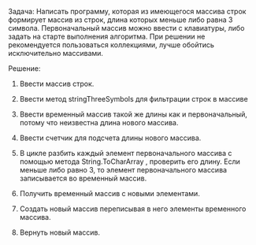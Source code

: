 Задача: Написать программу, которая из имеющегося массива строк формирует массив из строк, длина которых меньше либо равна 3 символа. Первоначальный массив можно ввести с клавиатуры, либо задать на старте выполнения алгоритма. При решении не рекомендуется пользоваться коллекциями, лучше обойтись исключительно массивами.

Решение:

1. Ввести массив строк.

2. Ввести метод stringThreeSymbols для фильтрации строк в массиве
3. Ввести временный массив такой же длины как и первоначальный, потому что неизвестна длина нового массива.
4. Ввести счетчик для подсчета длины нового массива. 
5. В цикле разбить каждый элемент первоначального массива с помощью метода String.ToCharArray , проверить его длину. Если меньше либо равно 3, то элемент первоначального массива записывается во временный массив. 
6. Получить временный массив с новыми элементами. 
7. Создать новый массив переписывая в него элементы временного массива.
8. Вернуть новый массив.
